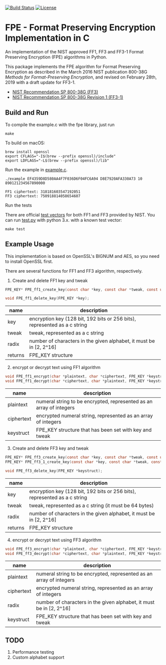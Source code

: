 [![Build Status](https://app.travis-ci.com/mysto/clang-fpe.svg?branch=master)](https://app.travis-ci.com/mysto/clang-fpe)
[![License](https://img.shields.io/badge/License-MIT-blue.svg)](https://opensource.org/licenses/MIT)


# FPE - Format Preserving Encryption Implementation in C

An implementation of the NIST approved FF1, FF3 and FF3-1 Format Preserving Encryption (FPE) algorithms in Python.

This package implements the FPE algorithm for Format Preserving Encryption as described in the March 2016 NIST publication 800-38G _Methods for Format-Preserving Encryption_,
and revised on February 28th, 2019 with a draft update for FF3-1.

* [NIST Recommendation SP 800-38G (FF3)](http://nvlpubs.nist.gov/nistpubs/SpecialPublications/NIST.SP.800-38G.pdf)
* [NIST Recommendation SP 800-38G Revision 1 (FF3-1)](https://nvlpubs.nist.gov/nistpubs/SpecialPublications/NIST.SP.800-38Gr1-draft.pdf)

## Build and Run

To compile the example.c with the fpe library, just run

`make`

To build on macOS:
```shell
brew install openssl
export CFLAGS="-I$(brew --prefix openssl)/include"
export LDFLAGS="-L$(brew --prefix openssl)/lib"
```
Run the example in
[example.c](https://github.com/0NG/Format-Preserving-Encryption/blob/master/example.c). 

```shell
./example EF4359D8D580AA4F7F036D6F04FC6A94 D8E7920AFA330A73 10 890121234567890000

FF1 ciphertext: 318181603547192051
FF3 ciphertext: 750918814058654607
```
Run the tests

There are official [test vectors](http://csrc.nist.gov/groups/ST/toolkit/examples.html) for both FF1 and FF3 provided by NIST. You can run [test.py](https://github.com/0NG/Format-Preserving-Encryption/blob/master/test.py) with python 3.x.
with a known test vector:

```shell
make test
```
## Example Usage

This implementation is based on OpenSSL's BIGNUM and AES, so you need to install OpenSSL first.

There are several functions for FF1 and FF3 algorithm, respectively.

1. Create and delete FF1 key and tweak

```c
FPE_KEY* FPE_ff1_create_key(const char *key, const char *tweak, const unsigned int radix);

void FPE_ff1_delete_key(FPE_KEY *key);
```

| name     | description                              |
| -------- | ---------------------------------------- |
| key  | encryption key (128 bit, 192 bits or 256 bits), represented as a c string |
| tweak    | tweak, represented as a c string         |
| radix    | number of characters in the given alphabet, it must be in [2, 2^16] |
| returns | FPE_KEY structure                        |

2. encrypt or decrypt text using FF1 algorithm

```c
void FPE_ff1_encrypt(char *plaintext, char *ciphertext, FPE_KEY *keystruct)
void FPE_ff1_decrypt(char *ciphertext, char *plaintext, FPE_KEY *keystruct)
```

| name  | description                              |
| ----- | ---------------------------------------- |
| plaintext  | numeral string to be encrypted, represented as an array of integers |
| ciphertext | encrypted numeral string, represented as an array of integers |
| keystruct   | FPE_KEY structure that has been set with key and tweak |

3. Create and delete FF3 key and tweak

```c
FPE_KEY* FPE_ff3_create_key(const char *key, const char *tweak, const unsigned char radix);
FPE_KEY* FPE_ff3_1_create_key(const char *key, const char *tweak, const unsigned char radix);

void FPE_ff3_delete_key(FPE_KEY *keystruct);
```

| name    | description                              |
| ------- | ---------------------------------------- |
| key | encryption key (128 bit, 192 bits or 256 bits), represented as a c string |
| tweak   | tweak, represented as a c string (it must be 64 bytes) |
| radix    | number of characters in the given alphabet, it must be in [2, 2^16] |
| returns | FPE_KEY structure                        |

4. encrypt or decrypt text using FF3 algorithm

```c
void FPE_ff3_encrypt(char *plaintext, char *ciphertext, FPE_KEY *keystruct);
void FPE_ff3_decrypt(char *ciphertext, char *plaintext, FPE_KEY *keystruct);
```

| name  | description                              |
| ----- | ---------------------------------------- |
| plaintext  | numeral string to be encrypted, represented as an array of integers |
| ciphertext | encrypted numeral string, represented as an array of integers |
| radix | number of characters in the given alphabet, it must be in [2, 2^16] |
| keystruct   | FPE_KEY structure that has been set with key and tweak |

## TODO

1. Performance testing
3. Custom alphabet support
